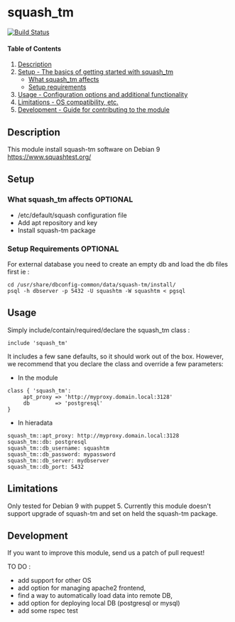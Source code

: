 
# squash_tm

[![Build Status](https://travis-ci.org/hdep/puppet-squash_tm.png?branch=master)](https://travis-ci.org/hdep/puppet-squash_tm)

#### Table of Contents

1. [Description](#description)
2. [Setup - The basics of getting started with squash_tm](#setup)
    * [What squash_tm affects](#what-squash_tm-affects)
    * [Setup requirements](#setup-requirements)
3. [Usage - Configuration options and additional functionality](#usage)
4. [Limitations - OS compatibility, etc.](#limitations)
5. [Development - Guide for contributing to the module](#development)

## Description

This module install squash-tm software on Debian 9 
https://www.squashtest.org/

## Setup

### What squash_tm affects **OPTIONAL**

* /etc/default/squash configuration file
* Add apt repository and key
* Install squash-tm package


### Setup Requirements **OPTIONAL**

For external database you need to create an empty db and load the db files first ie : 

```
cd /usr/share/dbconfig-common/data/squash-tm/install/
psql -h dbserver -p 5432 -U squashtm -W squashtm < pgsql
```

## Usage

Simply include/contain/required/declare the squash_tm class : 

```
include 'squash_tm'
```

It includes a few sane defaults, so it should work out of the box.
However, we recommend that you declare the class and override a few parameters:

* In the module

```
class { 'squash_tm':
     apt_proxy => 'http://myproxy.domain.local:3128'
     db        => 'postgresql'
}
```

* In hieradata 

```
squash_tm::apt_proxy: http://myproxy.domain.local:3128
squash_tm::db: postgresql
squash_tm::db_username: squashtm
squash_tm::db_password: mypassword
squash_tm::db_server: mydbserver
squash_tm::db_port: 5432
```

## Limitations

Only tested for Debian 9 with puppet 5.
Currently this module doesn't support upgrade of squash-tm and set on held the squash-tm package.

## Development

If you want to improve this module, send us a patch of pull request!

TO DO :

- add support for other OS
- add option for managing apache2 frontend,
- find a way to automatically load data into remote DB,
- add option for deploying local DB (postgresql or mysql) 
- add some rspec test 


